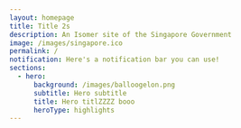 ```yaml
---
layout: homepage
title: Title 2s
description: An Isomer site of the Singapore Government
image: /images/singapore.ico
permalink: /
notification: Here's a notification bar you can use!
sections:
  - hero:
      background: /images/balloogelon.png
      subtitle: Hero subtitle
      title: Hero titlZZZZ booo
      heroType: highlights
---
```

